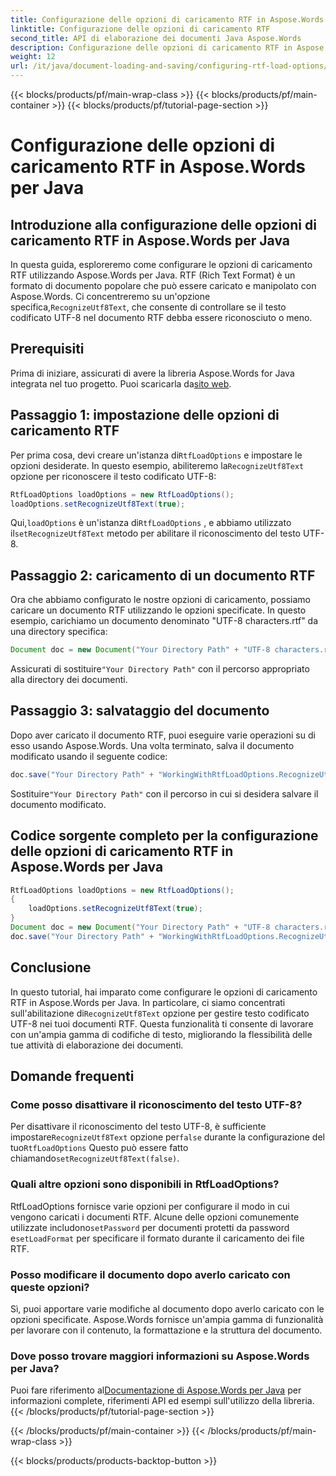 ```yaml
---
title: Configurazione delle opzioni di caricamento RTF in Aspose.Words per Java
linktitle: Configurazione delle opzioni di caricamento RTF
second_title: API di elaborazione dei documenti Java Aspose.Words
description: Configurazione delle opzioni di caricamento RTF in Aspose.Words per Java. Scopri come riconoscere il testo UTF-8 nei documenti RTF. Guida passo passo con esempi di codice.
weight: 12
url: /it/java/document-loading-and-saving/configuring-rtf-load-options/
---
```


{{< blocks/products/pf/main-wrap-class >}}
{{< blocks/products/pf/main-container >}}
{{< blocks/products/pf/tutorial-page-section >}}

# Configurazione delle opzioni di caricamento RTF in Aspose.Words per Java


## Introduzione alla configurazione delle opzioni di caricamento RTF in Aspose.Words per Java

In questa guida, esploreremo come configurare le opzioni di caricamento RTF utilizzando Aspose.Words per Java. RTF (Rich Text Format) è un formato di documento popolare che può essere caricato e manipolato con Aspose.Words. Ci concentreremo su un'opzione specifica,`RecognizeUtf8Text`, che consente di controllare se il testo codificato UTF-8 nel documento RTF debba essere riconosciuto o meno.

## Prerequisiti

 Prima di iniziare, assicurati di avere la libreria Aspose.Words for Java integrata nel tuo progetto. Puoi scaricarla da[sito web](https://releases.aspose.com/words/java/).

## Passaggio 1: impostazione delle opzioni di caricamento RTF

 Per prima cosa, devi creare un'istanza di`RtfLoadOptions` e impostare le opzioni desiderate. In questo esempio, abiliteremo la`RecognizeUtf8Text` opzione per riconoscere il testo codificato UTF-8:

```java
RtfLoadOptions loadOptions = new RtfLoadOptions();
loadOptions.setRecognizeUtf8Text(true);
```

 Qui,`loadOptions` è un'istanza di`RtfLoadOptions` , e abbiamo utilizzato il`setRecognizeUtf8Text` metodo per abilitare il riconoscimento del testo UTF-8.

## Passaggio 2: caricamento di un documento RTF

Ora che abbiamo configurato le nostre opzioni di caricamento, possiamo caricare un documento RTF utilizzando le opzioni specificate. In questo esempio, carichiamo un documento denominato "UTF-8 characters.rtf" da una directory specifica:

```java
Document doc = new Document("Your Directory Path" + "UTF-8 characters.rtf", loadOptions);
```

 Assicurati di sostituire`"Your Directory Path"` con il percorso appropriato alla directory dei documenti.

## Passaggio 3: salvataggio del documento

Dopo aver caricato il documento RTF, puoi eseguire varie operazioni su di esso usando Aspose.Words. Una volta terminato, salva il documento modificato usando il seguente codice:

```java
doc.save("Your Directory Path" + "WorkingWithRtfLoadOptions.RecognizeUtf8Text.rtf");
```

 Sostituire`"Your Directory Path"` con il percorso in cui si desidera salvare il documento modificato.

## Codice sorgente completo per la configurazione delle opzioni di caricamento RTF in Aspose.Words per Java

```java
RtfLoadOptions loadOptions = new RtfLoadOptions();
{
	loadOptions.setRecognizeUtf8Text(true);
}
Document doc = new Document("Your Directory Path" + "UTF-8 characters.rtf", loadOptions);
doc.save("Your Directory Path" + "WorkingWithRtfLoadOptions.RecognizeUtf8Text.rtf");
```

## Conclusione

 In questo tutorial, hai imparato come configurare le opzioni di caricamento RTF in Aspose.Words per Java. In particolare, ci siamo concentrati sull'abilitazione di`RecognizeUtf8Text` opzione per gestire testo codificato UTF-8 nei tuoi documenti RTF. Questa funzionalità ti consente di lavorare con un'ampia gamma di codifiche di testo, migliorando la flessibilità delle tue attività di elaborazione dei documenti.

## Domande frequenti

### Come posso disattivare il riconoscimento del testo UTF-8?

 Per disattivare il riconoscimento del testo UTF-8, è sufficiente impostare`RecognizeUtf8Text` opzione per`false` durante la configurazione del tuo`RtfLoadOptions` Questo può essere fatto chiamando`setRecognizeUtf8Text(false)`.

### Quali altre opzioni sono disponibili in RtfLoadOptions?

 RtfLoadOptions fornisce varie opzioni per configurare il modo in cui vengono caricati i documenti RTF. Alcune delle opzioni comunemente utilizzate includono`setPassword` per documenti protetti da password e`setLoadFormat` per specificare il formato durante il caricamento dei file RTF.

### Posso modificare il documento dopo averlo caricato con queste opzioni?

Sì, puoi apportare varie modifiche al documento dopo averlo caricato con le opzioni specificate. Aspose.Words fornisce un'ampia gamma di funzionalità per lavorare con il contenuto, la formattazione e la struttura del documento.

### Dove posso trovare maggiori informazioni su Aspose.Words per Java?

 Puoi fare riferimento al[Documentazione di Aspose.Words per Java](https://reference.aspose.com/words/java/) per informazioni complete, riferimenti API ed esempi sull'utilizzo della libreria.
{{< /blocks/products/pf/tutorial-page-section >}}

{{< /blocks/products/pf/main-container >}}
{{< /blocks/products/pf/main-wrap-class >}}

{{< blocks/products/products-backtop-button >}}
